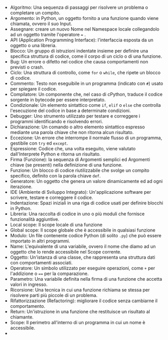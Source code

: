  - Algoritmo: Una sequenza di passaggi per risolvere un problema o completare un compito.
 - Argomento: in Python, un oggetto fornito a una funzione quando viene chiamata, ovvero il suo Input.
 - Assegnare: creare un nuovo Nome nel Namespace locale collegandolo ad un oggetto tramite l'operatore `=` .
 - API (Application Programming Interface): l'interfaccia esposta da un oggetto o una libreria.
 - Blocco: Un gruppo di istruzioni indentate insieme per definire una specifica struttura di codice, come il corpo di un ciclo o di una funzione.
 - Bug: Un errore o difetto nel codice che causa comportamenti non previsti o crash. 
 - Ciclo: Una struttura di controllo, come `for` o `while`, che ripete un blocco di codice.
 - Commento: Testo non eseguibile in un programma (indicato con `#`) usato per spiegare il codice.
 - Compilatore: Un componente che, nel caso di cPython, traduce il codice sorgente in bytecode per essere interpretato.
 - Condizionale: Un elemento sintattico come `if`, `elif` o `else` che controlla l'esecuzione del codice in base a determinate condizioni.
 - Debugger: Uno strumento utilizzato per testare e correggere i programmi identificando e risolvendo errori.
 - Dichiarazione: Un comando o altro elemento sintattico espresso mediante una parola chiave che non ritorna alcun risultato.
 - Eccezione: Un errore che interrompe il normale flusso di un programma, gestibile con `try` ed `except`.
 - Espressione: Codice che, una volta eseguito, viene valutato dall'Interprete Python e ritorna un risultato.
 - Firma (Funzione): la sequenza di Argomenti semplici ed Argomenti chiave (se presenti) nella definizione di una funzione.
 - Funzione: Un blocco di codice riutilizzabile che svolge un compito specifico, definito con la parola chiave `def`.
 - Generatore: Un oggetto che genera un valore dinamicamente ed ad ogni iterazione.
 - IDE (Ambiente di Sviluppo Integrato): Un'applicazione software per scrivere, testare e correggere il codice.
 - Indentazione: Spazi iniziali in una riga di codice usati per definire blocchi in Python.
 - Libreria: Una raccolta di codice in uno o più moduli che fornisce funzionalità aggiuntive.
 - Local scope: Il scope locale di una funzione
 - Global scope: Il scope globale che è accessibile in qualsiasi funzione
 - Modulo: Un file contenente codice Python (di solito `.py`) che può essere importato in altri programmi.
 - Name: L'equivalente di una variabile, ovvero il nome che diamo ad un oggetto che lo rende accessibile nel Scope corrente.
 - Oggetto: Un'istanza di una classe, che rappresenta una struttura dati con comportamenti associati.
 - Operatore: Un simbolo utilizzato per eseguire operazioni, come `+` per l'addizione o `==` per la comparazione.
 - Parametro: Una variabile definita nella firma di una funzione che accetta valori in ingresso.
 - Ricorsione: Una tecnica in cui una funzione richiama se stessa per risolvere parti più piccole di un problema.
 - Rifattorizzazione (Refactoring): migliorare il codice senza cambiarne il comportamento.
 - Return: Un'istruzione in una funzione che restituisce un risultato al chiamante.
 - Scope: Il perimetro all'interno di un programma in cui un nome è accessibile.
 - 
 